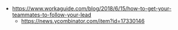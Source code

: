 - https://www.workaguide.com/blog/2018/6/15/how-to-get-your-teammates-to-follow-your-lead
  - https://news.ycombinator.com/item?id=17330146
